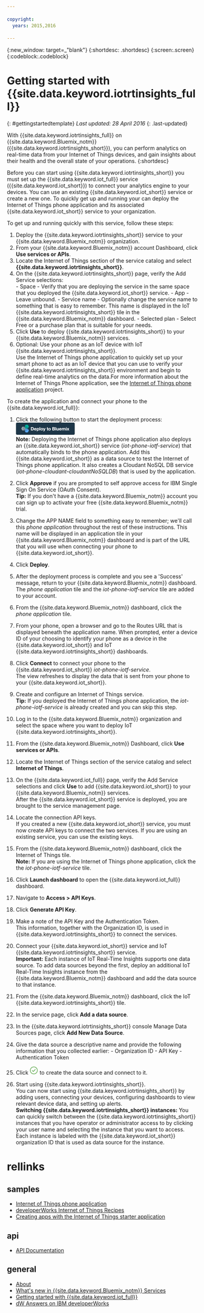 ```yaml
---

copyright:
  years: 2015,2016

---
```


{:new_window: target=_"blank"}
{:shortdesc: .shortdesc}
{:screen:.screen}
{:codeblock:.codeblock}

# Getting started with {{site.data.keyword.iotrtinsights_full}}
{: #gettingstartedtemplate}
*Last updated: 28 April 2016*
{: .last-updated}

With {{site.data.keyword.iotrtinsights_full}} on {{site.data.keyword.Bluemix_notm}} ({{site.data.keyword.iotrtinsights_short}}), you can perform analytics on real-time data from your Internet of Things devices, and gain insights about their health and the overall state of your operations.
{:shortdesc}

Before you can start using {{site.data.keyword.iotrtinsights_short}} you must set up the {{site.data.keyword.iot_full}} service ({{site.data.keyword.iot_short}}) to connect your analytics engine to your devices.  You can use an existing {{site.data.keyword.iot_short}} service or create a new one. To quickly get up and running your can deploy the Internet of Things phone application and its associated {{site.data.keyword.iot_short}} service to your organization.

To get up and running quickly with this service, follow these steps:
1. Deploy the {{site.data.keyword.iotrtinsights_short}} service to your {{site.data.keyword.Bluemix_notm}} organization.
  1. From your {{site.data.keyword.Bluemix_notm}} account Dashboard, click **Use services or APIs**.
  2. Locate the Internet of Things section of the service catalog and select **{{site.data.keyword.iotrtinsights_short}}**.
  3. On the {{site.data.keyword.iotrtinsights_short}} page, verify the Add Service selections:  
    - Space - Verify that you are deploying the service in the same space that you deployed the {{site.data.keyword.iot_short}} service.
    - App - Leave unbound.
    - Service name - Optionally change the service name to something that is easy to remember. This name is displayed in the IoT {{site.data.keyword.iotrtinsights_short}} tile in the {{site.data.keyword.Bluemix_notm}} dashboard.
    - Selected plan - Select Free or a purchase plan that is suitable for your needs.  
  4. Click **Use** to deploy {{site.data.keyword.iotrtinsights_short}} to your {{site.data.keyword.Bluemix_notm}} services.
2. Optional: Use your phone as an IoT device with IoT {{site.data.keyword.iotrtinsights_short}}.  
Use the Internet of Things phone application to quickly set up your smart phone to act as an IoT device that you can use to verify your {{site.data.keyword.iotrtinsights_short}} environment and begin to define real-time analytics on the data.For more information about the Internet of Things Phone application, see the [Internet of Things phone application](https://github.com/ibm-messaging/IoT-html5-phone) project.

  To create the application and connect your phone to the {{site.data.keyword.iot_full}}:
  1. Click the following button to start the deployment process:   
  [![Deploy to Bluemix icon.](images/deploy_to_bluemix.png "Deploy to Bluemix icon")](https://bluemix.net/deploy?repository=https://github.com/ibm-messaging/iot-html5-phone "Deploy the IoT Phone to Bluemix")  
  **Note:** Deploying the Internet of Things phone application also deploys an {{site.data.keyword.iot_short}} service (*iot-phone-iotf-service*) that automatically binds to the phone application. Add this {{site.data.keyword.iot_short}} as a data source to test the Internet of Things phone application. It also creates a Cloudant NoSQL DB service (*iot-phone-cloudant-cloudantNoSQLDB*) that is used by the application.

  2. Click **Approve** if you are prompted to self approve access for IBM Single Sign On Service (OAuth Consent).  
  **Tip:** If you don't have a {{site.data.keyword.Bluemix_notm}} account you can sign up to activate your free {{site.data.keyword.Bluemix_notm}} trial.
  2. Change the APP NAME field to something easy to remember; we'll call this *phone application* throughout the rest of these instructions. This name will be displayed in an application tile in your {{site.data.keyword.Bluemix_notm}} dashboard and is part of the URL that you will use when connecting your phone to {{site.data.keyword.iot_short}}.
  2. Click **Deploy**.
  2. After the deployment process is complete and you see a 'Success' message, return to your {{site.data.keyword.Bluemix_notm}} dashboard.  
  The *phone application* tile and the *iot-phone-iotf-service* tile are added to your account.
  1. From the {{site.data.keyword.Bluemix_notm}} dashboard, click the *phone application* tile.
  2. From your phone, open a browser and go to the Routes URL that is displayed beneath the application name. When prompted, enter a device ID of your choosing to identify your phone as a device in the {{site.data.keyword.iot_short}} and IoT {{site.data.keyword.iotrtinsights_short}} dashboards.
  3. Click **Connect** to connect your phone to the {{site.data.keyword.iot_short}} *iot-phone-iotf-service*.  
  The view refreshes to display the data that is sent from your phone to your {{site.data.keyword.iot_short}}.
2. Create and configure an Internet of Things service.  
**Tip:** If you deployed the Internet of Things phone application, the  *iot-phone-iotf-service* is already created and you can skip this step.  

  1. Log in to the {{site.data.keyword.Bluemix_notm}} organization and select the space where you want to deploy IoT {{site.data.keyword.iotrtinsights_short}}.
  2. From the {{site.data.keyword.Bluemix_notm}} Dashboard, click **Use services or APIs**.
  3. Locate the Internet of Things section of the service catalog and select **Internet of Things**.
  4. On the {{site.data.keyword.iot_full}} page, verify the Add Service selections and click **Use** to add {{site.data.keyword.iot_short}} to your {{site.data.keyword.Bluemix_notm}} services.  
  After the {{site.data.keyword.iot_short}} service is deployed, you are brought to the service management page.
3. Locate the connection API keys.  
If you created a new {{site.data.keyword.iot_short}} service, you must now create API keys to connect the two services. If you are using an existing service, you can use the existing keys.  
  1. From the {{site.data.keyword.Bluemix_notm}} dashboard, click the Internet of Things tile.  
  **Note:**  If you are using the Internet of Things phone application, click the the *iot-phone-iotf-service* tile.  

  1. Click **Launch dashboard** to open the {{site.data.keyword.iot_full}} dashboard.
  2. Navigate to **Access > API Keys**.
  3. Click **Generate API Key**.
  3. Make a note of the API Key and the Authentication Token.  
  This information, together with the Organization ID, is used in {{site.data.keyword.iotrtinsights_short}} to connect the services.
4. Connect your {{site.data.keyword.iot_short}} service and IoT {{site.data.keyword.iotrtinsights_short}} service.  
**Important:** Each instance of IoT Real-Time Insights supports one data source. To add data sources beyond the first, deploy an additional IoT Real-Time Insights instance from the {{site.data.keyword.Bluemix_notm}} dashboard and add the data source to that instance.
  1. From the {{site.data.keyword.Bluemix_notm}} dashboard, click the IoT {{site.data.keyword.iotrtinsights_short}} tile.  
  2. In the service page, click **Add a data source**.
  2. In the {{site.data.keyword.iotrtinsights_short}} console Manage Data Sources page, click **Add New Data Source**.
  3. Give the data source a descriptive name and provide the following information that you collected earlier:
    - Organization ID
    - API Key
    - Authentication Token
  4. Click ![Create icon.](images/create.png "Create icon") to create the data source and connect to it.
4. Start using {{site.data.keyword.iotrtinsights_short}}.  
You can now start using {{site.data.keyword.iotrtinsights_short}} by adding users, connecting your devices, configuring dashboards to view relevant device data, and setting up alerts.  
**Switching {{site.data.keyword.iotrtinsights_short}} instances:** You can quickly switch between the {{site.data.keyword.iotrtinsights_short}} instances that you have operator or administrator access to by clicking your user name and selecting the instance that you want to access. Each instance is labeled with the {{site.data.keyword.iot_short}} organization ID that is used as data source for the instance.    

# rellinks
## samples
* [Internet of Things phone application](https://github.com/ibm-messaging/IoT-html5-phone)
* [developerWorks Internet of Things Recipes](https://developer.ibm.com/recipes/)
* [Creating apps with the Internet of Things starter application](https://www.ng.bluemix.net/docs/starters/IoT/iot500.html#iot500)

## api
* [API Documentation](https://iotrti-prod.mam.ibmserviceengage.com/apidoc/)

## general
* [About](iotrtinsights_overview.html)   
* [What's new in {{site.data.keyword.Bluemix_notm}} Services](http://www.ng.bluemix.net/docs/whatsnew/index.html#services_category)
* [Getting started with {{site.data.keyword.iot_full}}](https://www.ng.bluemix.net/docs/services/IoT/index.html)
* [dW Answers on IBM developerWorks](https://developer.ibm.com/answers/topics/iot-real-time/)
